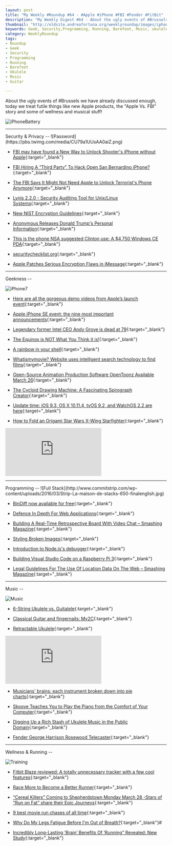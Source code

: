 ```yaml
---
layout: post
title: "My Weekly #Roundup #64 - #Apple #iPhone #FBI #Fender #FitBit"
description: "My Weekly Digest #64 - About the ugly events of #Brussels we have already discussed enough, today we treat futile things! #Apple #iPhone #FBI #FitBit #Music"
thumbnail: "http://oldsite.andreafortuna.org/weeklyroundup/images/iphone_battery.jpg"
keywords: Geek, Security,Programming, Running, Barefoot, Music, ukulele, transcription, guitar, iPhone, Apple, FBI, Fingernails, Fingerstyle, iMessage
category: WeeklyRoundup
tags: 
- Roundup
- Geek
- Security
- Programming
- Running
- Barefoot
- Ukulele
- Music
- Guitar

---
```

About the ugly events of #Brussels we have already discussed enough, today we treat futile things like new Apple products, the "Apple Vs. FBI" story and some of wellness and musical stuff!

![iPhoneBattery](http://oldsite.andreafortuna.org/weeklyroundup/images/iphone_battery.jpg)
<!-- more -->
<hr/>
Security & Privacy
--
![Password](https://pbs.twimg.com/media/CU79a1UUsAA0aiZ.png)

- [FBI may have found a New Way to Unlock Shooter's iPhone without Apple](http://thehackernews.com/2016/03/how-to-unlock-iphone.html){:target="_blank"}

- [FBI Hiring A “Third Party” To Hack Open San Bernardino iPhone?](http://cloudtweaks.com/2016/03/fbi-hiring-a-third-party-to-hack-iphone/){:target="_blank"}

- [The FBI Says It Might Not Need Apple to Unlock Terrorist's Phone Anymore](http://gizmodo.com/the-fbi-says-it-might-not-need-apple-to-unlock-terroris-1766255122){:target="_blank"}

- [Lynis 2.2.0 - Security Auditing Tool for Unix/Linux Systems](http://www.kitploit.com/2016/03/lynis-220-security-auditing-tool-for.html){:target="_blank"}

- [New NIST Encryption Guidelines](https://www.schneier.com/blog/archives/2016/03/new_nist_encryp.html){:target="_blank"}

- [Anonymous Releases Donald Trump's Personal Information](https://packetstormsecurity.com/news/view/26437/Anonymous-Releases-Donald-Trumps-Personal-Information.html){:target="_blank"}

- [This is the phone NSA suggested Clinton use: A $4,750 Windows CE PDA](http://arstechnica.com/information-technology/2016/03/this-is-the-phone-nsa-suggested-clinton-use-a-4750-windows-ce-pda/){:target="_blank"}

- [securitychecklist.org](https://securitychecklist.org/){:target="_blank"}

- [Apple Patches Serious Encryption Flaws in iMessage](http://www.securityweek.com/apple-patches-serious-encryption-flaws-imessage){:target="_blank"}


<hr/>
Geekness
--

![iPhone7](http://40.media.tumblr.com/00c4dc4e843da265f788bafb61541ae2/tumblr_o48w2dBFy51s7fwo7o1_500.jpg)

- [Here are all the gorgeous demo videos from Apple’s launch event](http://techcrunch.com/gallery/apple-videos/?ncid=rss){:target="_blank"}

- [Apple iPhone SE event: the nine most important announcements](http://www.theverge.com/2016/3/21/11255472/apple-iphone-se-ipad-pro-event-recap-highlights){:target="_blank"}

- [Legendary former Intel CEO Andy Grove is dead at 79](http://www.theverge.com/2016/3/21/11280004/andy-grove-intel-ceo-dies){:target="_blank"}

- [The Equinox is NOT What You Think it is!](https://www.geeksaresexy.net/2016/03/20/equinox-not-think/){:target="_blank"}

- [A rainbow in your shell](https://twitter.com/climagic/status/709773333387018241){:target="_blank"}

- [Whatismymovie? Website uses intelligent search technology to find films](http://www.independent.co.uk/arts-entertainment/films/whatismymovie-website-uses-intelligent-search-technology-to-find-films-a6936651.html){:target="_blank"}

- [Open-Source Animation Production Software OpenToonz Available March 26](http://www.awn.com/news/open-source-animation-production-software-opentoonz-available-march-26){:target="_blank"}

- [The Cycloid Drawing Machine: A Fascinating Spirograph Creator](https://www.geeksaresexy.net/2016/03/19/cycloid-drawing-machine/){:target="_blank"}

- [Update time: iOS 9.3, OS X 10.11.4, tvOS 9.2, and WatchOS 2.2 are here](http://arstechnica.com/apple/2016/03/update-time-ios-9-3-os-x-10-11-4-tvos-9-2-and-watchos-2-2-are-here/){:target="_blank"}

- [How to Fold an Origami Star Wars X-Wing Starfighter](https://www.geeksaresexy.net/2016/03/19/fold-origami-star-wars-x-wing-starfighter-video/){:target="_blank"}

<div class="video-container">
<iframe src="https://www.youtube.com/embed/267Wnex1LBA" frameborder="0" allowfullscreen></iframe>
</div>


<hr/>
Programming
--
![Full Stack](http://www.commitstrip.com/wp-content/uploads/2016/03/Strip-La-maison-de-stacks-650-finalenglish.jpg)

- [BinDiff now available for free](http://security.googleblog.com/2016/03/bindiff-now-available-for-free.html){:target="_blank"}
 
- [Defence In Depth For Web Applications](http://www.darknet.org.uk/2016/03/defence-depth-web-applications/){:target="_blank"}

- [Building A Real-Time Retrospective Board With Video Chat – Smashing Magazine](https://www.smashingmagazine.com/2016/03/building-a-real-time-retrospective-board-with-video-chat/){:target="_blank"}

- [Styling Broken Images](http://bitsofco.de/styling-broken-images/){:target="_blank"}

- [Introduction to Node.js's debugger](http://krasimirtsonev.com/blog/article/debugging-with-node){:target="_blank"}

- [Building Visual Studio Code on a Raspberry Pi 3](http://www.hanselman.com/blog/BuildingVisualStudioCodeOnARaspberryPi3.aspx){:target="_blank"}

- [Legal Guidelines For The Use Of Location Data On The Web – Smashing Magazine](https://www.smashingmagazine.com/2016/03/location-data-web-development-and-the-law/){:target="_blank"}


<hr/>
Music
--

![Music](http://www.stylegerms.com/wp-content/uploads/2014/03/48742-Exposure-To-Music.jpg)

- [6-String Ukulele vs. Guitalele](http://ukuleleunderground.com/2016/03/ask-ukulele-underground-6-string-ukulele-vs-guitalele/){:target="_blank"}

- [Classical Guitar and fingernails: My2C](http://oldsite.andreafortuna.org/guitar/2016/03/22/classical-guitar-and-fingernails-my2c){:target="_blank"}

- [Retractable Ukulele](https://www.youtube.com/watch?v=UCYw1cfSbtc){:target="_blank"}		

<div class="video-container">
<iframe src="https://www.youtube.com/embed/UCYw1cfSbtc" frameborder="0" allowfullscreen></iframe>
</div>

- [Musicians' brains: each instrument broken down into pie charts](http://www.classicfm.com/instruments/musician-brains-pie-charts/){:target="_blank"}

- [Skoove Teaches You to Play the Piano from the Comfort of Your Computer](http://lifehacker.com/skoove-teaches-you-to-play-the-piano-from-the-comfort-o-1764430861){:target="_blank"}

- [Digging Up a Rich Stash of Ukulele Music in the Public Domain](http://www.ukulelemag.com/home/digging-up-a-rich-stash-of-ukulele-music){:target="_blank"}

- [Fender George Harrison Rosewood Telecaster](http://iheartguitarblog.com/2016/03/fender-george-harrison-rosewood-telecaster-whoa.html){:target="_blank"}


<hr/>
Wellness & Running  
--

![Training](https://scontent-mxp1-1.xx.fbcdn.net/hphotos-xpl1/t31.0-8/fr/cp0/e15/q65/886066_10207828511582444_3456790077789437234_o.jpg?efg=eyJpIjoidCJ9)

- [Fitbit Blaze reviewed: A totally unnecessary tracker with a few cool features](http://arstechnica.com/gadgets/2016/03/fitbit-blaze-reviewed-a-totally-unnecessary-tracker-with-a-few-cool-features/){:target="_blank"}

- [Race More to Become a Better Runner](http://www.runnersworld.com/race-training/race-more-to-become-a-better-runner?cid=soc_runnersworld_TWITTER_Runner%E2%80%99s%20World__Races_RacingTips){:target="_blank"}

- [“Cereal Killers” Coming to Shepherdstown Monday March 28 -Stars of “Run on Fat”  share their Epic Journeys](http://naturalrunningcenter.com/2016/03/23/cereal-killers-coming-shepherdstown-monday-march-28-stars-run-fat-share-epic-journeys/){:target="_blank"}

- [9 best movie run chases of all time](http://www.runnersworld.co.uk/community/9-best-movie-run-chases-of-all-time/14666.html){:target="_blank"}

- [Why Do My Legs Fatigue Before I'm Out of Breath?](http://www.runnersworld.com/ask-coach-jenny/why-do-my-legs-fatigue-before-im-out-of-breath){:target="_blank"}#
 
- [Incredibly Long-Lasting ‘Brain’ Benefits Of ‘Running” Revealed: New Study](http://www.inquisitr.com/2917103/incredibly-long-lasting-brain-benefits-of-running-revealed-new-study/){:target="_blank"}





